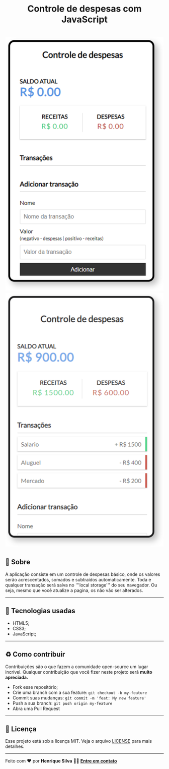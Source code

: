 <h1 align="center">Controle de despesas com JavaScript </h1>

<h1 align="center">
<img src="public/ex-01.svg"> <img src="public/ex-02.svg">
</h1>

## 🔖 Sobre

A aplicação consiste em um controle de despesas básico, onde os valores serão acrescentados, somados e subtraídos automaticamente. Toda e qualquer transação será salva no '''local storage''' do seu navegador. Ou seja, mesmo que você atualize a pagina, os não vão ser alterados.

---

## 🚀 Tecnologias usadas

- HTML5;
- CSS3;
- JavaScript;

---

## ♻️ Como contribuir
Contribuições são o que fazem a comunidade open-source um lugar incrível. Qualquer contribuição que você fizer neste projeto será **muito apreciada.**

- Fork esse repositório;
- Crie uma branch com a sua feature: ```git checkout -b my-feature```
- Commit suas mudanças: ```git commit -m 'feat: My new feature'```
- Push a sua branch: ```git push origin my-feature```
- Abra uma Pull Request
---
## 📝 Licença
Esse projeto está sob a licença MIT. Veja o arquivo [LICENSE](https://github.com/HenriqL/Controle-de-despesas-em-JS/blob/master/LICENSE) para mais detalhes.

---
Feito com ❤️ por **Henrique Silva** 👋🏽 **[Entre em contato](linkedin.com/in/henrique-silva-9a6b9a1b4)**